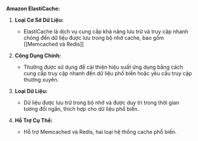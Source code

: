**Amazon ElastiCache:**

1. **Loại Cơ Sở Dữ Liệu:**
    
    - ElastiCache là dịch vụ cung cấp khả năng lưu trữ và truy cập nhanh chóng đến dữ liệu được lưu trong bộ nhớ cache, bao gồm [[Memcached và Redis]]
2. **Công Dụng Chính:**
    
    - Thường được sử dụng để cải thiện hiệu suất ứng dụng bằng cách cung cấp truy cập nhanh đến dữ liệu phổ biến hoặc yêu cầu truy cập thường xuyên.
3. **Loại Dữ Liệu:**
    
    - Dữ liệu được lưu trữ trong bộ nhớ và được duy trì trong thời gian tương đối ngắn, thích hợp cho dữ liệu phổ biến.
4. **Hỗ Trợ Cụ Thể:**
    
    - Hỗ trợ Memcached và Redis, hai loại hệ thống cache phổ biến.